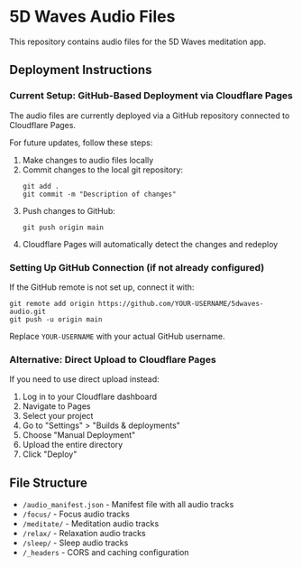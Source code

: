 # 5D Waves Audio Files

This repository contains audio files for the 5D Waves meditation app.

## Deployment Instructions

### Current Setup: GitHub-Based Deployment via Cloudflare Pages

The audio files are currently deployed via a GitHub repository connected to Cloudflare Pages.

For future updates, follow these steps:

1. Make changes to audio files locally
2. Commit changes to the local git repository:
   ```
   git add .
   git commit -m "Description of changes"
   ```
3. Push changes to GitHub:
   ```
   git push origin main
   ```
4. Cloudflare Pages will automatically detect the changes and redeploy

### Setting Up GitHub Connection (if not already configured)

If the GitHub remote is not set up, connect it with:
```
git remote add origin https://github.com/YOUR-USERNAME/5dwaves-audio.git
git push -u origin main
```

Replace `YOUR-USERNAME` with your actual GitHub username.

### Alternative: Direct Upload to Cloudflare Pages

If you need to use direct upload instead:

1. Log in to your Cloudflare dashboard
2. Navigate to Pages
3. Select your project
4. Go to "Settings" > "Builds & deployments"
5. Choose "Manual Deployment" 
6. Upload the entire directory
7. Click "Deploy"

## File Structure

- `/audio_manifest.json` - Manifest file with all audio tracks
- `/focus/` - Focus audio tracks
- `/meditate/` - Meditation audio tracks
- `/relax/` - Relaxation audio tracks
- `/sleep/` - Sleep audio tracks
- `/_headers` - CORS and caching configuration 